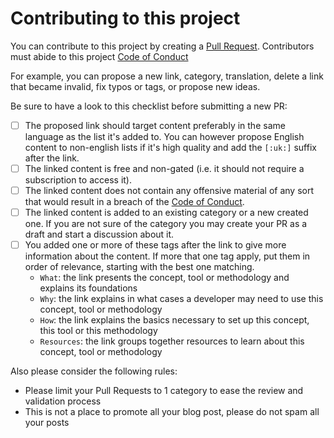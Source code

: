 # Contributing to this project

You can contribute to this project by creating a [Pull Request](https://github.com/Ldoppea/first-steps-dev/pulls). Contributors must abide to this project [Code of Conduct](CODE_OF_CONDUCT.md)

For example, you can propose a new link, category, translation, delete a link that became invalid, fix typos or tags, or propose new ideas.

Be sure to have a look to this checklist before submitting a new PR:

- [ ] The proposed link should target content preferably in the same language as the list it's added to. You can however propose English content to non-english lists if it's high quality and add the `[:uk:]` suffix after the link.
- [ ] The linked content is free and non-gated (i.e. it should not require a subscription to access it).
- [ ] The linked content does not contain any offensive material of any sort that would result in a breach of the [Code of Conduct](CODE_OF_CONDUCT.md).
- [ ] The linked content is added to an existing category or a new created one. If you are not sure of the category you may create your PR as a draft and start a discussion about it.
- [ ] You added one or more of these tags after the link to give more information about the content. If more that one tag apply, put them in order of relevance, starting with the best one matching.
   * `What`: the link presents the concept, tool or methodology and explains its foundations
   * `Why`: the link explains in what cases a developer may need to use this concept, tool or methodology
   * `How`: the link explains the basics necessary to set up this concept, this tool or this methodology
   * `Resources`: the link groups together resources to learn about this concept, tool or methodology

Also please consider the following rules:

- Please limit your Pull Requests to 1 category to ease the review and validation process
- This is not a place to promote all your blog post, please do not spam all your posts